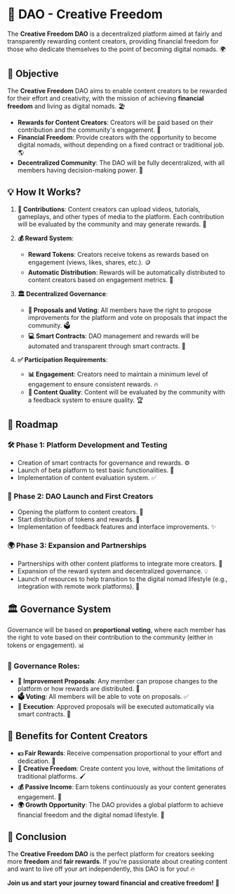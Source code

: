 # 🚀 DAO - Creative Freedom

The **Creative Freedom DAO** is a decentralized platform aimed at fairly and transparently rewarding content creators, providing financial freedom for those who dedicate themselves to the point of becoming digital nomads. 🌍

## 🎯 Objective

The **Creative Freedom** DAO aims to enable content creators to be rewarded for their effort and creativity, with the mission of achieving **financial freedom** and living as digital nomads. 🏖️

- **Rewards for Content Creators**: Creators will be paid based on their contribution and the community's engagement. 💸
- **Financial Freedom**: Provide creators with the opportunity to become digital nomads, without depending on a fixed contract or traditional job. 🌎
- **Decentralized Community**: The DAO will be fully decentralized, with all members having decision-making power. 🤝

## 💡 How It Works?

1. **📝 Contributions**: Content creators can upload videos, tutorials, gameplays, and other types of media to the platform. Each contribution will be evaluated by the community and may generate rewards. 🎥

2. **💰 Reward System**:
   - **Reward Tokens**: Creators receive tokens as rewards based on engagement (views, likes, shares, etc.). 🪙
   - **Automatic Distribution**: Rewards will be automatically distributed to content creators based on engagement metrics. 🔄

3. **🏛️ Decentralized Governance**:
   - **📑 Proposals and Voting**: All members have the right to propose improvements for the platform and vote on proposals that impact the community. 🗳️
   - **💻 Smart Contracts**: DAO management and rewards will be automated and transparent through smart contracts. 🤖

4. **✅ Participation Requirements**:
   - **📊 Engagement**: Creators need to maintain a minimum level of engagement to ensure consistent rewards. 🔥
   - **🎯 Content Quality**: Content will be evaluated by the community with a feedback system to ensure quality. 🏆

## 🚀 Roadmap

### 🛠️ Phase 1: Platform Development and Testing

- Creation of smart contracts for governance and rewards. ⚙️
- Launch of beta platform to test basic functionalities. 🧪
- Implementation of content evaluation system. ✅

### 🌱 Phase 2: DAO Launch and First Creators

- Opening the platform to content creators. 🚪
- Start distribution of tokens and rewards. 🎉
- Implementation of feedback features and interface improvements. ✨

### 🌍 Phase 3: Expansion and Partnerships

- Partnerships with other content platforms to integrate more creators. 🤝
- Expansion of the reward system and decentralized governance. 💡
- Launch of resources to help transition to the digital nomad lifestyle (e.g., integration with remote work platforms). 🧳

## 🏛️ Governance System

Governance will be based on **proportional voting**, where each member has the right to vote based on their contribution to the community (either in tokens or engagement). 📊

### 📢 Governance Roles:

- **📑 Improvement Proposals**: Any member can propose changes to the platform or how rewards are distributed. 💬
- **🗳️ Voting**: All members will be able to vote on proposals. ✅
- **🔨 Execution**: Approved proposals will be executed automatically via smart contracts. 🤖

## 🌟 Benefits for Content Creators

- **💵 Fair Rewards**: Receive compensation proportional to your effort and dedication. 🎁
- **🎨 Creative Freedom**: Create content you love, without the limitations of traditional platforms. 🖌️
- **💰 Passive Income**: Earn tokens continuously as your content generates engagement. 🔄
- **🌍 Growth Opportunity**: The DAO provides a global platform to achieve financial freedom and the digital nomad lifestyle. 🧳

## 🌟 Conclusion

The **Creative Freedom DAO** is the perfect platform for creators seeking more **freedom** and **fair rewards**. If you're passionate about creating content and want to live off your art independently, this DAO is for you! 🔥

**Join us and start your journey toward financial and creative freedom!** 🚀
